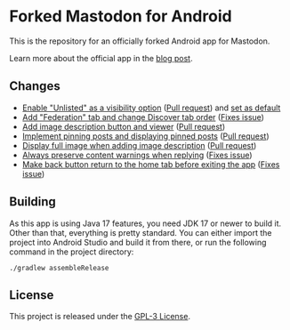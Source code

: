 # Forked Mastodon for Android

This is the repository for an officially forked Android app for Mastodon.

Learn more about the official app in the [blog post](https://blog.joinmastodon.org/2022/02/official-mastodon-for-android-app-is-coming-soon/).

## Changes

* [Enable "Unlisted" as a visibility option](https://github.com/sk22/mastodon-android-fork/tree/feature/enable-unlisted)
  ([Pull request](https://github.com/mastodon/mastodon-android/pull/103)) and
  [set as default](https://github.com/sk22/mastodon-android-fork/tree/feature/enable-unlisted-as-default)
* [Add "Federation" tab and change Discover tab order](https://github.com/sk22/mastodon-android-fork/tree/feature/add-federated-timeline) ([Fixes issue](https://github.com/mastodon/mastodon-android/issues/8))
* [Add image description button and viewer](https://github.com/sk22/mastodon-android-fork/tree/feature/display-alt-text) ([Pull request](https://github.com/mastodon/mastodon-android/pull/129))
* [Implement pinning posts and displaying pinned posts](https://github.com/sk22/mastodon-android-fork/tree/feature/pin-posts) ([Pull request](https://github.com/mastodon/mastodon-android/pull/140))
* [Display full image when adding image description](https://github.com/sk22/mastodon-android-fork/tree/feature/compose-image-description-full-image) ([Pull request](https://github.com/mastodon/mastodon-android/pull/182))
* [Always preserve content warnings when replying](https://github.com/sk22/mastodon-android-fork/tree/feature/always-preserve-cw) ([Fixes issue](https://github.com/mastodon/mastodon-android/issues/113))
* [Make back button return to the home tab before exiting the app](https://github.com/sk22/mastodon-android-fork/tree/feature/back-returns-home) ([Fixes issue](https://github.com/mastodon/mastodon-android/issues/118))

## Building

As this app is using Java 17 features, you need JDK 17 or newer to build it. Other than that, everything is pretty standard. You can either import the project into Android Studio and build it from there, or run the following command in the project directory:

```
./gradlew assembleRelease
```

## License

This project is released under the [GPL-3 License](./LICENSE).
